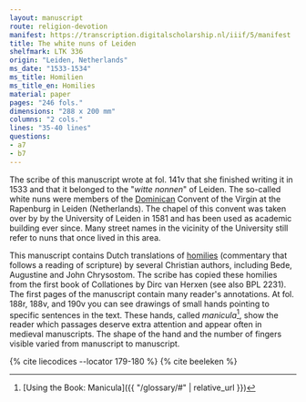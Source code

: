 ```yaml
---
layout: manuscript
route: religion-devotion
manifest: https://transcription.digitalscholarship.nl/iiif/5/manifest
title: The white nuns of Leiden
shelfmark: LTK 336
origin: "Leiden, Netherlands"
ms_date: "1533-1534"
ms_title: Homilien
ms_title_en: Homilies
material: paper
pages: "246 fols."
dimensions: "288 x 200 mm"
columns: "2 cols."
lines: "35-40 lines"
questions:
- a7
- b7
---
```


The scribe of this manuscript wrote at fol. 141v that she finished
writing it in 1533 and that it belonged to the "*witte nonnen*" of
Leiden. The so-called white nuns were members of the
[Dominican](https://en.wikipedia.org/wiki/Dominican_Order) Convent of
the Virgin at the Rapenburg in Leiden (Netherlands). The chapel of this
convent was taken over by by the University of Leiden in 1581 and has
been used as academic building ever since. Many street names in the
vicinity of the University still refer to nuns that once lived in this
area.

This manuscript contains Dutch translations of
[homilies](https://en.wikipedia.org/wiki/Homily) (commentary that
follows a reading of scripture) by several Christian authors, including
Bede, Augustine and John Chrysostom. The scribe has copied these
homilies from the first book of Collationes by Dirc van Herxen (see also
BPL 2231). The first pages of the manuscript contain many reader's
annotations. At fol. 188r, 188v, and 190v you can see drawings of small
hands pointing to specific sentences in the text. These hands, called
*manicula*[^1], show the reader which passages deserve extra attention and
appear often in medieval manuscripts. The shape of the hand and the
number of fingers visible varied from manuscript to manuscript.

[^1]: [Using the Book: Manicula]({{ "/glossary/#" | relative_url }})

{% cite liecodices --locator 179-180 %}
{% cite beeleken %}
